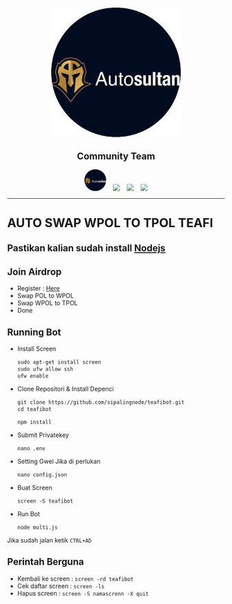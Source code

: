 <p align="center">
  <img height="300" height="auto" src="https://github.com/sipalingnode/sipalingnode/blob/main/asc.png">
</p>

<h2 align="center"><b>Community Team</b></h2>
<p align="center">
  <a href="https://www.airdropasc.com" target="_blank"><img src="https://github.com/sipalingnode/sipalingnode/blob/main/asc.png" width="50"/></a>&nbsp;&nbsp;&nbsp;
  <a href="https://t.me/airdropasc" target="_blank"><img src="https://github.com/user-attachments/assets/56e7f6ee-18b7-4b36-becc-ec6e4de7bff9" width="50"/></a>&nbsp;&nbsp;&nbsp;
  <a href="https://x.com/Autosultan_team" target="_blank"><img src="https://github.com/user-attachments/assets/fbb43aa4-9652-4a49-b984-5cf032b6b1ac" width="50"/></a>&nbsp;&nbsp;&nbsp;
  <a href="https://www.youtube.com/@ZamzaSalim" target="_blank"><img src="https://github.com/user-attachments/assets/c15509f9-acb7-49ce-989a-5bac62e7e549" width="50"/></a>
</p>

---

# AUTO SWAP WPOL TO TPOL TEAFI
## Pastikan kalian sudah install [Nodejs](https://deb.nodesource.com/)
## Join Airdrop
- Register : [Here](https://app.tea-fi.com/?ref=bamxew)
- Swap POL to WPOL
- Swap WPOL to TPOL
- Done

## Running Bot
- Install Screen
  ```
  sudo apt-get install screen
  sudo ufw allow ssh
  ufw enable
  ```
- Clone Repositori & Install Depenci
  ```
  git clone https://github.com/sipalingnode/teafibot.git
  cd teafibot
  ```
  ```
  npm install
  ```
- Submit Privatekey
  ```
  nano .env
  ```
- Setting Gwei Jika di perlukan
  ```
  nano config.json
  ```
- Buat Screen
  ```
  screen -S teafibot
  ```
- Run Bot
  ```
  node multi.js
  ```
Jika sudah jalan ketik `CTRL+AD`

## Perintah Berguna
- Kembali ke screen : `screen -rd teafibot`
- Cek daftar screen : `screen -ls`
- Hapus screen : `screen -S namascrenn -X quit`

